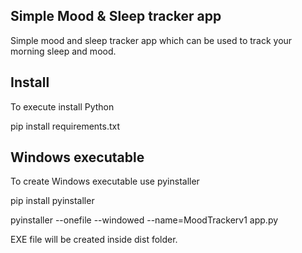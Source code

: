 ## Simple Mood & Sleep tracker app

Simple mood and sleep tracker app which can be used to track your morning sleep and mood. 

## Install

To execute install Python

pip install requirements.txt

## Windows executable

To create Windows executable use pyinstaller

pip install pyinstaller

pyinstaller --onefile --windowed --name=MoodTrackerv1 app.py

EXE file will be created inside dist folder. 